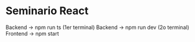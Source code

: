 # Seminario React
Backend -> npm run ts (1er terminal)
Backend -> npm run dev (2o terminal)
Frontend -> npm start
